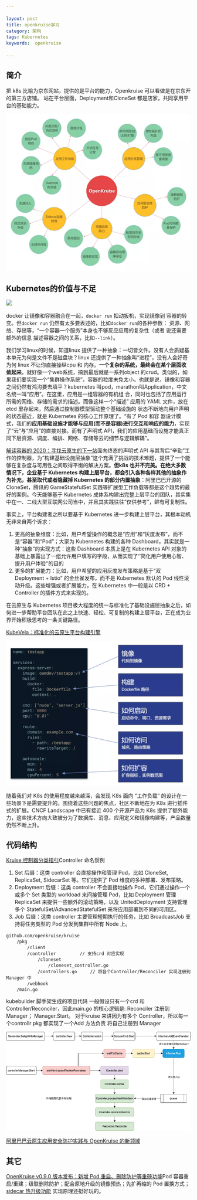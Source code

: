 ```yaml
---

layout: post
title: openkruise学习
category: 架构
tags: Kubernetes
keywords:  openkruise

---
```


## 简介

把 k8s 比喻为京东网站，提供的是平台的能力，Openkruise 可以看做是在京东开的第三方店铺。 站在平台层面，Deployment和CloneSet 都是店家，共同享用平台的基础能力。

![](/public/upload/kubernetes/openkruise_capability.png)

## Kubernetes的价值与不足

![](/public/upload/kubernetes/application_delivery.jpg)

docker 让镜像和容器融合在一起，`docker run` 扣动扳机，实现镜像到 容器的转变。但`docker run` 仍然有太多要表述的，比如`docker run`的各种参数： 资源、网络、存储等，“一个容器一个服务”本身也不够反应应用的复杂性（或者 说还需要额外的信息 描述容器之间的关系，比如`--link`）。

我们学习linux的时候，知道linux 提供了一种抽象：一切皆文件。没有人会质疑基本单元为何是文件不是磁盘块？linux 还提供了一种抽象叫“进程”，没有人会好奇为何 linux 不让你直接操纵cpu 和 内存。**一个复杂的系统，最终会在某个层面收敛起来**，就好像一个web系统，搞到最后就是一系列object 的crud。类似的，如果我们要实现一个“集群操作系统”，容器的粒度未免太小。也就是说，镜像和容器之间仍然有鸿沟要去填平？kubernetes 叫pod，marathon叫Application，中文名统一叫“应用”。在这里，应用是一组容器的有机组 合，同时也包括了应用运行所需的网络、存储的需求的描述。而像这样一个“描述” 应用的 YAML 文件，放在 etcd 里存起来，然后通过控制器模型驱动整个基础设施的 状态不断地向用户声明的状态逼近，就是 Kubernetes 的核心工作原理了。“有了 Pod 和容 器设计模式，我们的**应用基础设施才能够与应用(而不是容器)进行交互和响应的能力**，实现了“云”与“应用”的直接对接。而有了声明式 API，我们的应用基础而设施才能真正同下层资源、调度、编排、网络、存储等云的细节与逻辑解耦”。

[解读容器的 2020：寻找云原生的下一站](https://mp.weixin.qq.com/s/_4IuskCv7IsnBg1eEssB2g)面向终态的声明式 API 与其背后“辛勤”工作的控制器，为“构建基础设施层抽象”这个充满了挑战的技术难题，提供了一个能够在复杂度与可用性之间取得平衡的解决方案。**但k8s 也并不完美。在绝大多数情况下，企业基于 Kubernetes 构建上层平台，都会引入各种各样其他的抽象作为补充，甚至取代或者隐藏掉 Kubernetes 的部分内置抽象**：阿里巴巴开源的 CloneSet，腾讯的 GameStatefulSet 实践等扩展型工作负载等都是这个趋势的最好的案例。今天能够基于 Kubernetes 成体系构建出完整上层平台的团队，其实集中在一、二线大型互联网公司当中，并且其实践往往“仅供参考”，鲜有可复制性。

事实上，平台构建者之所以要基于 Kubernetes 进一步构建上层平台，其根本动机无非来自两个诉求：
1. 更高的抽象维度：比如，用户希望操作的概念是“应用”和“灰度发布”，而不是“容器”和“Pod”；大家为 Kubernetes 构建的各种 Dashboard，其实就是一种“抽象”的实现方式：这些 Dashboard 本质上是在 Kubernetes API 对象的基础上暴露出了一组允许用户填写的字段，从而实现了‘’简化用户使用心智、提升用户体验‘’的目的
2. 更多的扩展能力：比如，用户希望的应用灰度发布策略是基于“双 Deployment + Istio” 的金丝雀发布，而不是 Kubernetes 默认的 Pod 线性滚动升级。这些增强或者扩展能力，在 Kubernetes 中一般是以 CRD + Controller 的插件方式来实现的。

在云原生与 Kubernetes 项目极大程度的统一与标准化了基础设施层抽象之后，如何进一步帮助平台团队在此之上快速、轻松、可复制的构建上层平台，正在成为业界开始积极思考的一条关键路径。

[KubeVela：标准化的云原生平台构建引擎](KubeVela：标准化的云原生平台构建引擎)

![](/public/upload/kubernetes/kubevela_application.png)

随着我们对 K8s 的使用程度越来越深，会发现 K8s 面向 “工作负载” 的设计在一些场景下是需要提升的。围绕着这些问题的焦点，社区不断地在为 K8s 进行插件式的扩展。CNCF Landscape 中已有接近 400 个开源产品为 K8s 提供了额外能力，这些技术方向大致被分为了数据库、消息、应用定义和镜像构建等，产品数量仍然不断上升。

## 代码结构

[Kruise 控制器分类指引](http://openkruise.io/zh-cn/blog/blog1.html)Controller 命名惯例
1. Set 后缀：这类 controller 会直接操作和管理 Pod，比如 CloneSet, ReplicaSet, SidecarSet 等。它们提供了 Pod 维度的多种部署、发布策略。
2. Deployment 后缀：这类 controller 不会直接地操作 Pod，它们通过操作一个或多个 Set 类型的 workload 来间接管理 Pod，比如 Deployment 管理 ReplicaSet 来提供一些额外的滚动策略，以及 UnitedDeployment 支持管理多个 StatefulSet/AdvancedStatefulSet 来将应用部署到不同的可用区。
3. Job 后缀：这类 controller 主要管理短期执行的任务，比如 BroadcastJob 支持将任务类型的 Pod 分发到集群中所有 Node 上。

```
github.com/openkruise/kruise
    /pkg
        /client
        /controller         // 支持crd 对应实现
            /cloneset
                /cloneset_controller.go 
            /controllers.go     // 将各个Controller/Reconciler 实现注册到 Manager 中
        /webhook
    /main.go 
```

kubebuilder 脚手架生成的项目代码 一般假设只有一个crd 和Controller/Reconciler，因此main.go 的核心逻辑是: Reconciler 注册到Manager； Manager.Start。 对于kruise 来讲因为有多个 Controller，所以每一个controllr pkg 都实现了一个Add 方法负责 将自己注册到 Manager

![](/public/upload/kubernetes/controller_runtime_logic.png)

[阿里巴巴云原生应用安全防护实践与 OpenKruise 的新领域](https://mp.weixin.qq.com/s/Bvfr2gsSYxvWpn4K7ZIp2w)

## 其它

[OpenKruise v0.9.0 版本发布：新增 Pod 重启、删除防护等重磅功能](https://mp.weixin.qq.com/s/V4cYY2GTYwJJ_C4gZxgypA)Pod 容器重启/重建；级联删除防护；配合原地升级的镜像预热；先扩再缩的 Pod 置换方式；[sidecar 热升级功能](https://openkruise.io/zh-cn/docs/sidecarset.html) 实现原理还挺好玩的。





